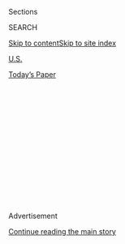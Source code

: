 <div id="app">

<div>

<div>

<div>

<div class="NYTAppHideMasthead css-1q2w90k e1suatyy0">

<div class="section css-ui9rw0 e1suatyy2">

<div class="css-eph4ug er09x8g0">

<div class="css-6n7j50">

</div>

<span class="css-1dv1kvn">Sections</span>

<div class="css-10488qs">

<span class="css-1dv1kvn">SEARCH</span>

</div>

[Skip to content](#site-content)[Skip to site
index](#site-index)

</div>

<div id="masthead-section-label" class="css-1wr3we4 eaxe0e00">

[U.S.](https://www.nytimes3xbfgragh.onion/section/us)

</div>

<div class="css-10698na e1huz5gh0">

</div>

</div>

<div id="masthead-bar-one" class="section hasLinks css-15hmgas e1csuq9d3">

<div class="css-uqyvli e1csuq9d0">

</div>

<div class="css-1uqjmks e1csuq9d1">

</div>

<div class="css-9e9ivx">

[](https://myaccount.nytimes3xbfgragh.onion/auth/login?response_type=cookie&client_id=vi)

</div>

<div class="css-1bvtpon e1csuq9d2">

[Today’s
Paper](https://www.nytimes3xbfgragh.onion/section/todayspaper)

</div>

</div>

</div>

</div>

<div data-aria-hidden="false">

<div id="site-content" data-role="main">

<div>

<div class="css-1aor85t" style="opacity:0.000000001;z-index:-1;visibility:hidden">

<div class="css-1hqnpie">

<div class="css-epjblv">

<span class="css-17xtcya">[U.S.](/section/us)</span><span class="css-x15j1o">|</span><span class="css-fwqvlz">Massachusetts
Court Won’t Use Term ‘Grandfathering,’ Citing Its Racist
Origins</span>

</div>

<div class="css-k008qs">

<div class="css-1iwv8en">

<span class="css-18z7m18"></span>

<div>

</div>

</div>

<span class="css-1n6z4y">https://nyti.ms/2XlSML5</span>

<div class="css-1705lsu">

<div class="css-4xjgmj">

<div class="css-4skfbu" data-role="toolbar" data-aria-label="Social Media Share buttons, Save button, and Comments Panel with current comment count" data-testid="share-tools">

  - 
  - 
  - 
  - 
    
    <div class="css-6n7j50">
    
    </div>

  - 

</div>

</div>

</div>

</div>

</div>

</div>

<div id="NYT_TOP_BANNER_REGION" class="css-13pd83m">

</div>

<div id="top-wrapper" class="css-1sy8kpn">

<div id="top-slug" class="css-l9onyx">

Advertisement

</div>

[Continue reading the main
story](#after-top)

<div class="ad top-wrapper" style="text-align:center;height:100%;display:block;min-height:250px">

<div id="top" class="place-ad" data-position="top" data-size-key="top">

</div>

</div>

<div id="after-top">

</div>

</div>

<div>

<div id="sponsor-wrapper" class="css-1hyfx7x">

<div id="sponsor-slug" class="css-19vbshk">

Supported by

</div>

[Continue reading the main
story](#after-sponsor)

<div id="sponsor" class="ad sponsor-wrapper" style="text-align:center;height:100%;display:block">

</div>

<div id="after-sponsor">

</div>

</div>

<div class="css-186x18t">

</div>

<div class="css-1vkm6nb ehdk2mb0">

# Massachusetts Court Won’t Use Term ‘Grandfathering,’ Citing Its Racist Origins

</div>

The practice was “adopted by some states after the Civil War in an
effort to disenfranchise African-American voters,” the court noted.

<div class="css-79elbk" data-testid="photoviewer-wrapper">

<div class="css-z3e15g" data-testid="photoviewer-wrapper-hidden">

</div>

<div class="css-1a48zt4 ehw59r15" data-testid="photoviewer-children">

![<span class="css-16f3y1r e13ogyst0" data-aria-hidden="true">The John
Adams Courthouse, which houses the Massachusetts Appeals Court. The
court’s decision to stop using the term “grandfathering” was detailed in
a footnote in a case over a zoning
dispute.</span><span class="css-cnj6d5 e1z0qqy90" itemprop="copyrightHolder"><span class="css-1ly73wi e1tej78p0">Credit...</span><span><span>Reuters</span></span></span>](https://static01.graylady3jvrrxbe.onion/images/2020/08/03/multimedia/03xp-grandfathering/merlin_135097122_deddcc7f-fe39-4d11-b00f-3b2be907bdef-articleLarge.jpg?quality=75&auto=webp&disable=upscale)

</div>

</div>

<div class="css-18e8msd">

<div class="css-vp77d3 epjyd6m0">

<div class="css-hus3qt ey68jwv0" data-aria-hidden="true">

[![Azi
Paybarah](https://static01.graylady3jvrrxbe.onion/images/2019/02/14/multimedia/author-azi-paybarah/author-azi-paybarah-thumbLarge.png
"Azi Paybarah")](https://www.nytimes3xbfgragh.onion/by/azi-paybarah)

</div>

<div class="css-1baulvz">

By [<span class="css-1baulvz last-byline" itemprop="name">Azi
Paybarah</span>](https://www.nytimes3xbfgragh.onion/by/azi-paybarah)

</div>

</div>

  - 
    
    <div class="css-ld3wwf e16638kd2">
    
    Published Aug. 3, 2020Updated Aug. 4, 2020,
    <span class="css-epvm6">12:40 a.m.
    ET</span>
    
    </div>

  - 
    
    <div class="css-4xjgmj">
    
    <div class="css-pvvomx" data-role="toolbar" data-aria-label="Social Media Share buttons, Save button, and Comments Panel with current comment count" data-testid="share-tools">
    
      - 
      - 
      - 
      - 
        
        <div class="css-6n7j50">
        
        </div>
    
      - 
    
    </div>
    
    </div>

</div>

</div>

<div class="section meteredContent css-1r7ky0e" name="articleBody" itemprop="articleBody">

<div class="css-1fanzo5 StoryBodyCompanionColumn">

<div class="css-53u6y8">

[A wine organization
announced](https://www.nytimes3xbfgragh.onion/2020/06/22/us/wine-master.html)
in June that it would no longer use the term “master” to refer to its
high-ranking experts.

This month, lawmakers in New Jersey said county elected officials should
be [called “commissioners” instead of
“freeholders,”](https://www.nytimes3xbfgragh.onion/2020/07/10/nyregion/Freeholder-new-jersey.html)
a word that dates to a time when only white males could own land.

And on Monday, an appeals court in Massachusetts said that it would no
longer use the term “grandfathering” because “it has racist origins.”

As Confederate monuments and other physical symbols of racism have begun
to come down across the country, some commonly used terms have begun to
drop out of circulation.

</div>

</div>

<div class="css-1fanzo5 StoryBodyCompanionColumn">

<div class="css-53u6y8">

The latest example of the linguistic updating came in a footnote to [a
decision published on
Monday](https://www.mass.gov/files/documents/2020/08/03/z19P1163.pdf) by
the Massachusetts Appeals Court.

In the footnote, the court said the phrase “‘grandfather clause’
originally referred to provisions adopted by some states after the Civil
War in an effort to disenfranchise African-American voters by requiring
voters to pass literacy tests or meet other significant qualifications,
while exempting from such requirements those who were descendants of men
who were eligible to vote before 1867.”

The court’s footnote was in a case dealing with a local zoning dispute.
Instead of using the phrase, the court referred to “a certain level of
protection” provided to “all structures that predate applicable zoning
restrictions.”

The court’s action on Monday comes amid a national debate about racism
and whether to remove statues and public names of historical figures
with links to slavery and oppression.

Some of those figures came to prominence primarily for actions that
perpetuated slavery and inequality, like Confederate Gen. [Robert E.
Lee](https://www.nytimes3xbfgragh.onion/2020/06/18/us/confederate-statues-monuments-removal.html)
and [Dr. J. Marion
Sims](https://www.nytimes3xbfgragh.onion/2018/04/16/nyregion/nyc-sims-statue-central-park-monument.html),
the 19th-century surgeon who performed experiments on enslaved women.

</div>

</div>

<div class="css-1fanzo5 StoryBodyCompanionColumn">

<div class="css-53u6y8">

Statues of Confederate figures have been toppled by demonstrators in
cities across the country. In August, a New York City commission voted
to remove a statue of Dr. Sims in Central Park.

But words with direct links to slavery and oppression may be harder to
detect, and addressing them may best be left to experts, said Nicole R.
Holliday, an assistant professor of linguistics at the University of
Pennsylvania.

“We can’t know the etymology of everything,” Dr. Holliday said. “That’s
just too much to ask of speakers.”<span class="css-8l6xbc evw5hdy0">
</span>

Dr. Holliday, who is Black, said she would not correct her own mother if
she used the term “grandfathered” in casual conversation, because doing
so would be “actually rude, and it doesn’t accomplish the goal of
creating a more equal society.”

But Dr. Holliday agreed with the Massachusetts judges who identified the
term’s roots in suppressing the rights of Black people and decided to no
longer use it. “This is the legal system and there are wrongs to be
righted,” she said.

“It was very explicitly a racist legal practice,” Dr. Holliday said,
noting that the term was an example of “professional jargon.”

Judges and legal experts can be asked to find a replacement for such
jargon, she said. “That’s not really asking too much in my opinion,” she
added.

</div>

</div>

<div>

</div>

</div>

<div>

</div>

<div>

</div>

<div>

</div>

<div>

<div id="bottom-wrapper" class="css-1ede5it">

<div id="bottom-slug" class="css-l9onyx">

Advertisement

</div>

[Continue reading the main
story](#after-bottom)

<div id="bottom" class="ad bottom-wrapper" style="text-align:center;height:100%;display:block;min-height:90px">

</div>

<div id="after-bottom">

</div>

</div>

</div>

</div>

</div>

## Site Index

<div>

</div>

## Site Information Navigation

  - [© <span>2020</span> <span>The New York Times
    Company</span>](https://help.nytimes3xbfgragh.onion/hc/en-us/articles/115014792127-Copyright-notice)

<!-- end list -->

  - [NYTCo](https://www.nytco.com/)
  - [Contact
    Us](https://help.nytimes3xbfgragh.onion/hc/en-us/articles/115015385887-Contact-Us)
  - [Work with us](https://www.nytco.com/careers/)
  - [Advertise](https://nytmediakit.com/)
  - [T Brand Studio](http://www.tbrandstudio.com/)
  - [Your Ad
    Choices](https://www.nytimes3xbfgragh.onion/privacy/cookie-policy#how-do-i-manage-trackers)
  - [Privacy](https://www.nytimes3xbfgragh.onion/privacy)
  - [Terms of
    Service](https://help.nytimes3xbfgragh.onion/hc/en-us/articles/115014893428-Terms-of-service)
  - [Terms of
    Sale](https://help.nytimes3xbfgragh.onion/hc/en-us/articles/115014893968-Terms-of-sale)
  - [Site
    Map](https://spiderbites.nytimes3xbfgragh.onion)
  - [Help](https://help.nytimes3xbfgragh.onion/hc/en-us)
  - [Subscriptions](https://www.nytimes3xbfgragh.onion/subscription?campaignId=37WXW)

</div>

</div>

</div>

</div>
